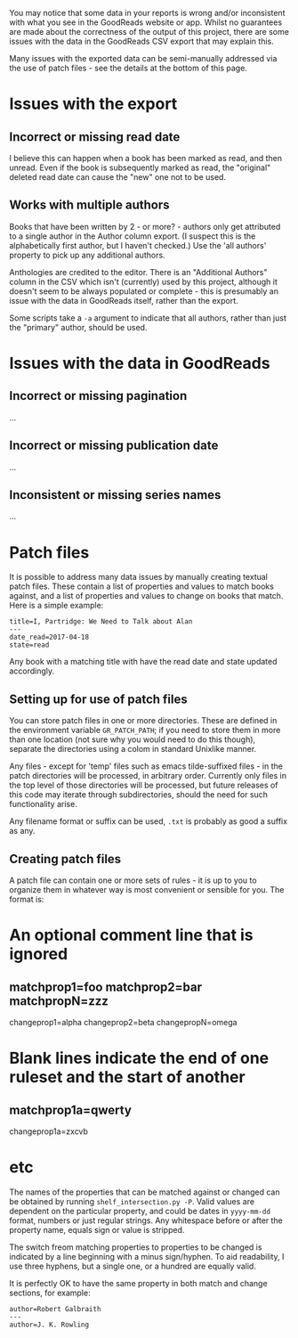 You may notice that some data in your reports is wrong and/or inconsistent with
what you see in the GoodReads website or app.  Whilst no guarantees are made
about the correctness of the output of this project, there are some issues
with the data in the GoodReads CSV export that may explain this.

Many issues with the exported data can be semi-manually addressed via the use
of patch files - see the details at the bottom of this page.


# Issues with the export

## Incorrect or missing read date

I believe this can happen when a book has been marked as read, and then unread.
Even if the book is subsequently marked as read, the "original" deleted read
date can cause the "new" one not to be used.

## Works with multiple authors

Books that have been written by 2 - or more? - authors only get attributed to
a single author in the Author column export.  (I suspect this is the
alphabetically first author, but I haven't checked.)  Use the 'all authors'
property to pick up any additional authors.

Anthologies are credited to the editor.  There is an "Additional Authors"
column in the CSV which isn't (currently) used by this project, although it
doesn't seem to be always populated or complete - this is presumably an issue
with the data in GoodReads itself, rather than the export.

Some scripts take a `-a` argument to indicate that all authors, rather than
just the "primary" author, should be used.

# Issues with the data in GoodReads

## Incorrect or missing pagination

...

## Incorrect or missing publication date

...

## Inconsistent or missing series names

...


# Patch files

It is possible to address many data issues by manually creating textual patch
files.  These contain a list of properties and values to match books against,
and a list of properties and values to change on books that match.  Here is a
simple example:


    title=I, Partridge: We Need to Talk about Alan
    ---
    date_read=2017-04-18
    state=read

Any book with a matching title with have the read date and state updated
accordingly.

## Setting up for use of patch files

You can store patch files in one or more directories.  These are defined in
the environment variable `GR_PATCH_PATH`; if you need to store them in more
than one location (not sure why you would need to do this though), separate
the directories using a colom in standard Unixlike manner.

Any files - except for 'temp' files such as emacs tilde-suffixed files - in the
patch directories will be processed, in arbitrary order.  Currently only files
in the top level of those directories will be processed, but future releases of
this code may iterate through subdirectories, should the need for such
functionality arise.

Any filename format or suffix can be used, `.txt` is probably as good a suffix
as any.

## Creating patch files

A patch file can contain one or more sets of rules - it is up to you to
organize them in whatever way is most convenient or sensible for you.  The
format is:

  # An optional comment line that is ignored
  matchprop1=foo
  matchprop2=bar
  matchpropN=zzz
  ---
  changeprop1=alpha
  changeprop2=beta
  changepropN=omega

  # Blank lines indicate the end of one ruleset and the start of another
  matchprop1a=qwerty
  -
  changeprop1a=zxcvb

  # etc

The names of the properties that can be matched against or changed can be
obtained by running `shelf_intersection.py -P`.  Valid values are dependent
on the particular property, and could be dates in `yyyy-mm-dd` format, numbers
or just regular strings.  Any whitespace before or after the property name,
equals sign or value is stripped.

The switch freom matching properties to properties to be changed is indicated
by a line beginning with a minus sign/hyphen.  To aid readability, I use
three hyphens, but a single one, or a hundred are equally valid.

It is perfectly OK to have the same property in both match and change sections,
for example:

    author=Robert Galbraith
    ---
    author=J. K. Rowling





